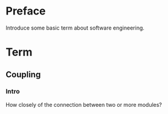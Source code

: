 # Preface
Introduce some basic term about software engineering.

# Term
## Coupling
### Intro
How closely of the connection between two or more modules?
